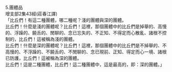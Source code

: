 5.團體品  
增支部2集43經(莊春江譯)  
「比丘們！有這二種團體，哪二種呢？淺的團體與深的團體。  
比丘們！什麼是淺的團體呢？比丘們！這裡，那個團體中的比丘們是掉舉的、高慢的、浮躁的、饒舌的、閒聊的、念已忘失的、不正知、不得定而心散亂、諸根不控制的，比丘們！這被稱為淺的團體。  
比丘們！什麼是深的團體呢？比丘們！這裡，那個團體中的比丘們是不掉舉的、不高慢的、不浮躁的、不饒舌的、不閒聊的、念已現前、正知、得定而心一境、諸根已防護，比丘們！這被稱為深的團體。  
比丘們！這是二種團體，比丘們！這二種團體中，這是最高的，即：深的團體。」  
  
  
